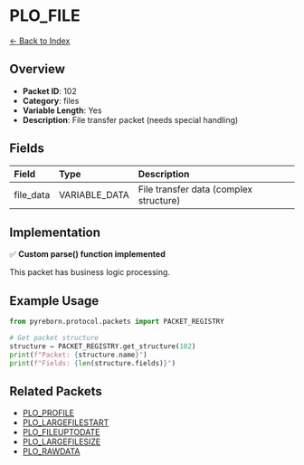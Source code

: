 # PLO_FILE

[← Back to Index](../index.md)

## Overview

- **Packet ID**: 102
- **Category**: files
- **Variable Length**: Yes
- **Description**: File transfer packet (needs special handling)

## Fields

| Field | Type | Description |
|:------|:-----|:------------|
| file_data | VARIABLE_DATA | File transfer data (complex structure) |

## Implementation

✅ **Custom parse() function implemented**

This packet has business logic processing.

## Example Usage

```python
from pyreborn.protocol.packets import PACKET_REGISTRY

# Get packet structure
structure = PACKET_REGISTRY.get_structure(102)
print(f"Packet: {structure.name}")
print(f"Fields: {len(structure.fields)}")
```

## Related Packets

- [PLO_PROFILE](PLO_PROFILE.md)
- [PLO_LARGEFILESTART](PLO_LARGEFILESTART.md)
- [PLO_FILEUPTODATE](PLO_FILEUPTODATE.md)
- [PLO_LARGEFILESIZE](PLO_LARGEFILESIZE.md)
- [PLO_RAWDATA](PLO_RAWDATA.md)

